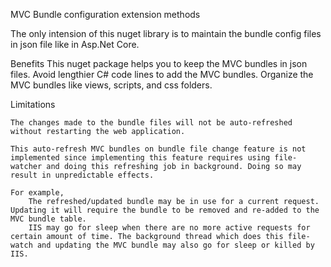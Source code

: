 MVC Bundle configuration extension methods

The only intension of this nuget library is to maintain the bundle config files in json file like in Asp.Net Core.


Benefits
    This nuget package helps you to keep the MVC bundles in json files.
    Avoid lengthier C# code lines to add the MVC bundles.
    Organize the MVC bundles like views, scripts, and css folders.

Limitations

    The changes made to the bundle files will not be auto-refreshed without restarting the web application.

    This auto-refresh MVC bundles on bundle file change feature is not implemented since implementing this feature requires using file-watcher and doing this refreshing job in background. Doing so may result in unpredictable effects.

    For example,
        The refreshed/updated bundle may be in use for a current request. Updating it will require the bundle to be removed and re-added to the MVC bundle table.
        IIS may go for sleep when there are no more active requests for certain amount of time. The background thread which does this file-watch and updating the MVC bundle may also go for sleep or killed by IIS.



